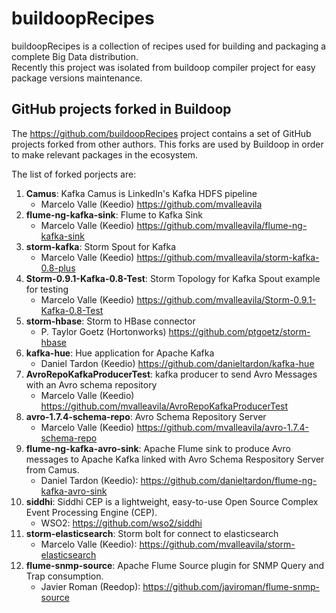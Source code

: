 buildoopRecipes
===============

buildoopRecipes is a collection of recipes used for 
building and packaging a complete Big Data distribution.  
Recently this project was isolated from buildoop compiler
project for easy package versions maintenance.  


GitHub projects forked in Buildoop
----------------------------------

The https://github.com/buildoopRecipes project contains a set of
GitHub projects forked from other authors. This forks are 
used by Buildoop in order to make relevant packages in the 
ecosystem.

The list of forked porjects are:

1. __Camus__: Kafka Camus is LinkedIn's Kafka HDFS pipeline 
	* Marcelo Valle (Keedio) https://github.com/mvalleavila 
2. __flume-ng-kafka-sink__: Flume to Kafka Sink
	* Marcelo Valle (Keedio) https://github.com/mvalleavila/flume-ng-kafka-sink
3. __storm-kafka__: Storm Spout for Kafka 
	* Marcelo Valle (Keedio) https://github.com/mvalleavila/storm-kafka-0.8-plus
4. __Storm-0.9.1-Kafka-0.8-Test__: Storm Topology for Kafka Spout example for testing
	* Marcelo Valle (Keedio) https://github.com/mvalleavila/Storm-0.9.1-Kafka-0.8-Test
5. __storm-hbase__: Storm to HBase connector 
	* P. Taylor Goetz (Hortonworks) https://github.com/ptgoetz/storm-hbase
6. __kafka-hue__: Hue application for Apache Kafka 
	* Daniel Tardon (Keedio) https://github.com/danieltardon/kafka-hue
7. __AvroRepoKafkaProducerTest__: kafka producer to send Avro Messages with an Avro schema repository 
	* Marcelo Valle (Keedio) https://github.com/mvalleavila/AvroRepoKafkaProducerTest
8. __avro-1.7.4-schema-repo__: Avro Schema Repository Server
	* Marcelo Valle (Keedio) https://github.com/mvalleavila/avro-1.7.4-schema-repo
9. __flume-ng-kafka-avro-sink__: Apache Flume sink to produce Avro messages to Apache Kafka linked with Avro Schema Respository Server from Camus.
	* Daniel Tardon (Keedio): https://github.com/danieltardon/flume-ng-kafka-avro-sink
10. __siddhi__: Siddhi CEP is a lightweight, easy-to-use Open Source Complex Event Processing Engine (CEP).
	* WSO2: https://github.com/wso2/siddhi
11. __storm-elasticsearch__: Storm bolt for connect to elasticsearch
	* Marcelo Valle (Keedio): https://github.com/mvalleavila/storm-elasticsearch
12. __flume-snmp-source__: Apache Flume Source plugin for SNMP Query and Trap consumption.
	* Javier Roman (Reedop): https://github.com/javiroman/flume-snmp-source

